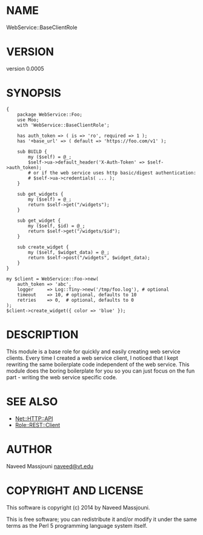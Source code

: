 # NAME

WebService::BaseClientRole

# VERSION

version 0.0005

# SYNOPSIS

    {
        package WebService::Foo;
        use Moo;
        with 'WebService::BaseClientRole';

        has auth_token => ( is => 'ro', required => 1 );
        has '+base_url' => ( default => 'https://foo.com/v1' );

        sub BUILD {
            my ($self) = @_;
            $self->ua->default_header('X-Auth-Token' => $self->auth_token);
            # or if the web service uses http basic/digest authentication:
            # $self->ua->credentials( ... );
        }

        sub get_widgets {
            my ($self) = @_;
            return $self->get("/widgets");
        }

        sub get_widget {
            my ($self, $id) = @_;
            return $self->get("/widgets/$id");
        }

        sub create_widget {
            my ($self, $widget_data) = @_;
            return $self->post("/widgets", $widget_data);
        }
    }

    my $client = WebService::Foo->new(
        auth_token => 'abc',
        logger     => Log::Tiny->new('/tmp/foo.log'), # optional
        timeout    => 10, # optional, defaults to 10
        retries    => 0,  # optional, defaults to 0
    );
    $client->create_widget({ color => 'blue' });

# DESCRIPTION

This module is a base role for quickly and easily creating web service clients.
Every time I created a web service client, I noticed that I kept rewriting the
same boilerplate code independent of the web service.
This module does the boring boilerplate for you so you can just focus on
the fun part - writing the web service specific code.

# SEE ALSO

- [Net::HTTP::API](http://search.cpan.org/perldoc?Net::HTTP::API)
- [Role::REST::Client](http://search.cpan.org/perldoc?Role::REST::Client)

# AUTHOR

Naveed Massjouni <naveed@vt.edu>

# COPYRIGHT AND LICENSE

This software is copyright (c) 2014 by Naveed Massjouni.

This is free software; you can redistribute it and/or modify it under
the same terms as the Perl 5 programming language system itself.
